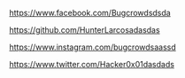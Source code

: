 https://www.facebook.com/Bugcrowdsdsda

https://github.com/HunterLarcosadasdas


https://www.instagram.com/bugcrowdsaassd


https://www.twitter.com/Hacker0x01dasdads
